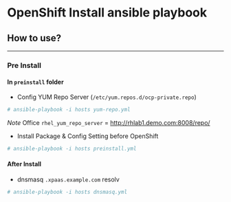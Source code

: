 # OpenShift Install ansible playbook 
## How to use?
-----------

### Pre Install 

#### In `preinstall` folder

  * Config YUM Repo Server (`/etc/yum.repos.d/ocp-private.repo`)
  ```bash
  # ansible-playbook -i hosts yum-repo.yml
  ```
  _Note_ Office `rhel_yum_repo_server` = http://rhlab1.demo.com:8008/repo/

  * Install Package & Config Setting before OpenShift
  ```bash
  # ansible-playbook -i hosts preinstall.yml
  ```

#### After Install

  * dnsmasq `.xpaas.example.com` resolv
  ```bash
  # ansible-playbook -i hosts dnsmasq.yml
  ```
